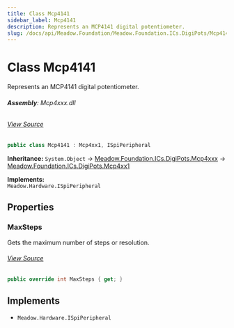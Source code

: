```yaml
---
title: Class Mcp4141
sidebar_label: Mcp4141
description: Represents an MCP4141 digital potentiometer.
slug: /docs/api/Meadow.Foundation/Meadow.Foundation.ICs.DigiPots/Mcp4141
---
```

# Class Mcp4141
Represents an MCP4141 digital potentiometer.

###### **Assembly**: Mcp4xxx.dll
###### [View Source](https://github.com/WildernessLabs/Meadow.Foundation.git/blob/develop/Source/Meadow.Foundation.Peripherals/ICs.DigiPots.Mcp4xxx/Driver/Drivers/Mcp4141.cs#L9)
```csharp title="Declaration"
public class Mcp4141 : Mcp4xx1, ISpiPeripheral
```
**Inheritance:** `System.Object` -> [Meadow.Foundation.ICs.DigiPots.Mcp4xxx](../Meadow.Foundation.ICs.DigiPots/Mcp4xxx) -> [Meadow.Foundation.ICs.DigiPots.Mcp4xx1](../Meadow.Foundation.ICs.DigiPots/Mcp4xx1)

**Implements:**  
`Meadow.Hardware.ISpiPeripheral`

## Properties
### MaxSteps
Gets the maximum number of steps or resolution.
###### [View Source](https://github.com/WildernessLabs/Meadow.Foundation.git/blob/develop/Source/Meadow.Foundation.Peripherals/ICs.DigiPots.Mcp4xxx/Driver/Drivers/Mcp4141.cs#L12)
```csharp title="Declaration"
public override int MaxSteps { get; }
```

## Implements

* `Meadow.Hardware.ISpiPeripheral`
